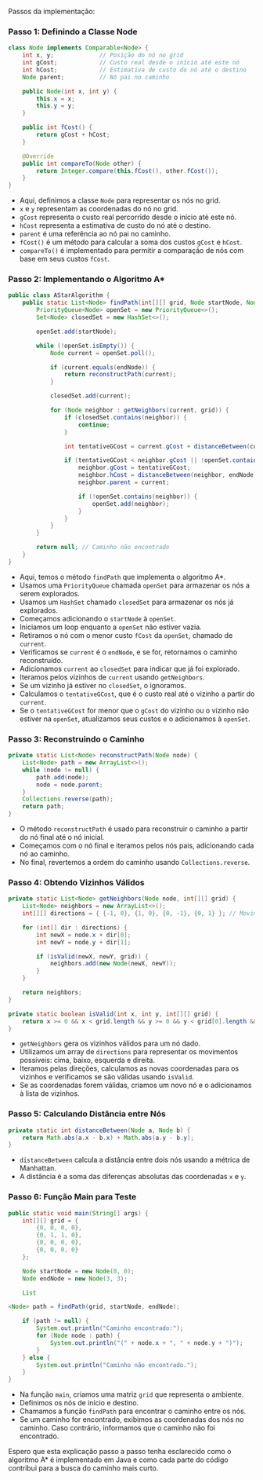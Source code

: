 Passos da implementação:

### Passo 1: Definindo a Classe Node
```java
class Node implements Comparable<Node> {
    int x, y;             // Posição do nó no grid
    int gCost;            // Custo real desde o início até este nó
    int hCost;            // Estimativa de custo do nó até o destino
    Node parent;          // Nó pai no caminho

    public Node(int x, int y) {
        this.x = x;
        this.y = y;
    }

    public int fCost() {
        return gCost + hCost;
    }

    @Override
    public int compareTo(Node other) {
        return Integer.compare(this.fCost(), other.fCost());
    }
}
```

- Aqui, definimos a classe `Node` para representar os nós no grid.
- `x` e `y` representam as coordenadas do nó no grid.
- `gCost` representa o custo real percorrido desde o início até este nó.
- `hCost` representa a estimativa de custo do nó até o destino.
- `parent` é uma referência ao nó pai no caminho.
- `fCost()` é um método para calcular a soma dos custos `gCost` e `hCost`.
- `compareTo()` é implementado para permitir a comparação de nós com base em seus custos `fCost`.

### Passo 2: Implementando o Algoritmo A*
```java
public class AStarAlgorithm {
    public static List<Node> findPath(int[][] grid, Node startNode, Node endNode) {
        PriorityQueue<Node> openSet = new PriorityQueue<>();
        Set<Node> closedSet = new HashSet<>();

        openSet.add(startNode);

        while (!openSet.isEmpty()) {
            Node current = openSet.poll();

            if (current.equals(endNode)) {
                return reconstructPath(current);
            }

            closedSet.add(current);

            for (Node neighbor : getNeighbors(current, grid)) {
                if (closedSet.contains(neighbor)) {
                    continue;
                }

                int tentativeGCost = current.gCost + distanceBetween(current, neighbor);

                if (tentativeGCost < neighbor.gCost || !openSet.contains(neighbor)) {
                    neighbor.gCost = tentativeGCost;
                    neighbor.hCost = distanceBetween(neighbor, endNode);
                    neighbor.parent = current;

                    if (!openSet.contains(neighbor)) {
                        openSet.add(neighbor);
                    }
                }
            }
        }

        return null; // Caminho não encontrado
    }
}
```

- Aqui, temos o método `findPath` que implementa o algoritmo A*.
- Usamos uma `PriorityQueue` chamada `openSet` para armazenar os nós a serem explorados.
- Usamos um `HashSet` chamado `closedSet` para armazenar os nós já explorados.
- Começamos adicionando o `startNode` à `openSet`.
- Iniciamos um loop enquanto a `openSet` não estiver vazia.
- Retiramos o nó com o menor custo `fCost` da `openSet`, chamado de `current`.
- Verificamos se `current` é o `endNode`, e se for, retornamos o caminho reconstruído.
- Adicionamos `current` ao `closedSet` para indicar que já foi explorado.
- Iteramos pelos vizinhos de `current` usando `getNeighbors`.
- Se um vizinho já estiver no `closedSet`, o ignoramos.
- Calculamos o `tentativeGCost`, que é o custo real até o vizinho a partir do `current`.
- Se o `tentativeGCost` for menor que o `gCost` do vizinho ou o vizinho não estiver na `openSet`, atualizamos seus custos e o adicionamos à `openSet`.

### Passo 3: Reconstruindo o Caminho
```java
private static List<Node> reconstructPath(Node node) {
    List<Node> path = new ArrayList<>();
    while (node != null) {
        path.add(node);
        node = node.parent;
    }
    Collections.reverse(path);
    return path;
}
```

- O método `reconstructPath` é usado para reconstruir o caminho a partir do nó final até o nó inicial.
- Começamos com o nó final e iteramos pelos nós pais, adicionando cada nó ao caminho.
- No final, revertemos a ordem do caminho usando `Collections.reverse`.

### Passo 4: Obtendo Vizinhos Válidos
```java
private static List<Node> getNeighbors(Node node, int[][] grid) {
    List<Node> neighbors = new ArrayList<>();
    int[][] directions = { {-1, 0}, {1, 0}, {0, -1}, {0, 1} }; // Movimentos possíveis: cima, baixo, esquerda, direita

    for (int[] dir : directions) {
        int newX = node.x + dir[0];
        int newY = node.y + dir[1];

        if (isValid(newX, newY, grid)) {
            neighbors.add(new Node(newX, newY));
        }
    }

    return neighbors;
}

private static boolean isValid(int x, int y, int[][] grid) {
    return x >= 0 && x < grid.length && y >= 0 && y < grid[0].length && grid[x][y] == 0;
}
```

- `getNeighbors` gera os vizinhos válidos para um nó dado.
- Utilizamos um array de `directions` para representar os movimentos possíveis: cima, baixo, esquerda e direita.
- Iteramos pelas direções, calculamos as novas coordenadas para os vizinhos e verificamos se são válidas usando `isValid`.
- Se as coordenadas forem válidas, criamos um novo nó e o adicionamos à lista de vizinhos.

### Passo 5: Calculando Distância entre Nós
```java
private static int distanceBetween(Node a, Node b) {
    return Math.abs(a.x - b.x) + Math.abs(a.y - b.y);
}
```

- `distanceBetween` calcula a distância entre dois nós usando a métrica de Manhattan.
- A distância é a soma das diferenças absolutas das coordenadas `x` e `y`.

### Passo 6: Função Main para Teste
```java
public static void main(String[] args) {
    int[][] grid = {
        {0, 0, 0, 0},
        {0, 1, 1, 0},
        {0, 0, 0, 0},
        {0, 0, 0, 0}
    };

    Node startNode = new Node(0, 0);
    Node endNode = new Node(3, 3);

    List

<Node> path = findPath(grid, startNode, endNode);

    if (path != null) {
        System.out.println("Caminho encontrado:");
        for (Node node : path) {
            System.out.println("(" + node.x + ", " + node.y + ")");
        }
    } else {
        System.out.println("Caminho não encontrado.");
    }
}
```

- Na função `main`, criamos uma matriz `grid` que representa o ambiente.
- Definimos os nós de início e destino.
- Chamamos a função `findPath` para encontrar o caminho entre os nós.
- Se um caminho for encontrado, exibimos as coordenadas dos nós no caminho. Caso contrário, informamos que o caminho não foi encontrado.

Espero que esta explicação passo a passo tenha esclarecido como o algoritmo A* é implementado em Java e como cada parte do código contribui para a busca do caminho mais curto.
